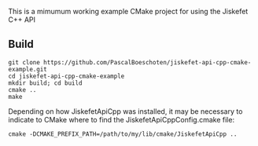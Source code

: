 This is a mimumum working example CMake project for using the Jiskefet C++ API

## Build

```
git clone https://github.com/PascalBoeschoten/jiskefet-api-cpp-cmake-example.git
cd jiskefet-api-cpp-cmake-example
mkdir build; cd build
cmake ..
make
```

Depending on how JiskefetApiCpp was installed, it may be necessary to indicate to CMake where to find the JiskefetApiCppConfig.cmake file:

```
cmake -DCMAKE_PREFIX_PATH=/path/to/my/lib/cmake/JiskefetApiCpp ..
```
